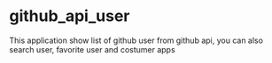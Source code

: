 # github_api_user
This application show list of github user from github api, you can also search user, favorite user and costumer apps 
